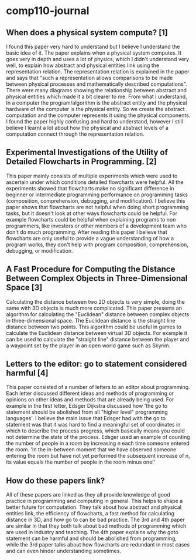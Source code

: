 # comp110-journal 
 
 
## When does a physical system compute? [1] 
I found this paper very hard to understand but I believe I understand the basic idea of it. The paper explains when a physical system computes. It goes very in depth and uses a lot of physics, which I didn't understand very well, to explain how abstract and physical entities link using the representation relation. The representation relation is explained in the paper and says that "such a representation allows comparisons to be made between physical processes and mathematically described computations". There were many diagrams showing the relationship between abstract and physical entities which made it a bit clearer to me. From what I understand, In a computer the program/algorithm is the abstract entity and the physical hardware of the computer is the physical entity. So we create the abstract computation and the computer represents it using the physical components.   
I found the paper highly confusing and hard to understand, however I still believe I learnt a lot about  how the physical and abstract levels of a computation connect through the representation relation.

## Experimental Investigations of the Utility of Detailed Flowcharts in Programming. [2] 
This paper mainly consists of multiple experiments which were used to ascertain under which conditions detailed flowcharts were helpful. All the experiments showed that flowcharts make no significant difference in beginner or intermediate programming performance on programming tasks (composition, comprehension, debugging, and modification). I believe this paper shows that flowcharts are not helpful when doing short programming tasks, but it doesn't look at other ways flowcharts could be helpful. For example flowcharts could be helpful when explaining programs to non programmers, like investors or other members of a development team who don't do much programming. After reading this paper I believe that flowcharts are only useful to provide a vague understanding of how a program works, they don't help with program composition, comprehension, debugging, or modification.

## A Fast Procedure for Computing the Distance Between Complex Objects in Three-Dimensional Space [3] 
Calculating the distance between two 2D objects is very simple, doing the same with 3D objects is much more complicated. This paper presents an algorithm for calculating the "Euclidean" distance between complex objects in three-dimensional space. The Euclidean distance is the straight line distance between two points. This algorithm could be useful in games to calculate the Euclidean distance between virtual 3D objects. For example it can be used to calculate the "straight line"  distance between the player and a waypoint set by the player in an open world game such as Skyrim. 
 
## Letters to the editor: go to statement considered harmful [4] 
This paper consisted of a number of letters to an editor about programming. Each letter discussed different ideas and methods of programming or opinions on other ideas and methods that are already being used. For example in the first letter, Edsger Dijkstra discussed how 'the go to statement should be abolished from all "higher level" programming languages'.  I believe the main issue that Edsger had with the go to statement was that it was hard to find a meaningful set of coordinates in which to describe the process progress, which basically means  you could not determine the state of the process. Edsger used an example of counting the number of people in a room by increasing n each time someone entered the room. 'In the in-between moment that we have observed someone entering the room but have not yet performed the subsequent increase of n, its value equals the number of people in the room minus one!' 

## How do these papers link?  
All of these papers are linked as they all provide knowledge of good practice in programming and computing in general. This helps to shape a better future for computation. They talk about how abstract and physical entities link, the efficiency of flowcharts, a fast method for calculating distance in 3D, and how  go to can be bad practice. The 3rd and 4th paper are similar in that they both talk about bad methods of programming which are used in industry and teaching. The 4th paper explains why the goto statement can be harmful and should be abolished from programming, while the 3rd paper talks about how flowcharts are redundant in most cases and can even hinder understanding sometimes.
